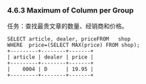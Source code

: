 ### 4.6.3 Maximum of Column per Group

任务：查找最贵文章的数量、经销商和价格。

```
SELECT article, dealer, priceFROM   shop
WHERE  price=(SELECT MAX(price) FROM shop);
+---------+--------+-------+
| article | dealer | price |
+---------+--------+-------+
|    0004 | D      | 19.95 |
+---------+--------+-------+
```



